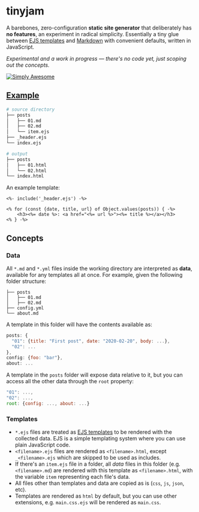 # tinyjam

A barebones, zero-configuration **static site generator** that deliberately has **no features**, an experiment in radical simplicity. Essentially a tiny glue between [EJS templates](https://ejs.co/) and [Markdown](https://spec.commonmark.org/current/) with convenient defaults, written in JavaScript.

_Experimental and a work in progress — there's no code yet, just scoping out the concepts._

[![Simply Awesome](https://img.shields.io/badge/simply-awesome-brightgreen.svg)](https://github.com/mourner/projects)

## [Example](example/)

```bash
# source directory
├── posts
│   ├── 01.md
│   ├── 02.md
│   └── item.ejs
├── _header.ejs
└── index.ejs

# output
├── posts
│   ├── 01.html
│   └── 02.html
└── index.html
```

An example template:

```ejs
<%- include('_header.ejs') -%>

<% for (const {date, title, url} of Object.values(posts)) { -%>
    <h3><%= date %>: <a href="<%= url %>"><%= title %></a></h3>
<% } -%>
```

## Concepts

### Data

All `*.md` and `*.yml` files inside the working directory are interpreted as **data**, available for any templates all at once. For example, given the following folder structure:

```
├── posts
│   ├── 01.md
│   ├── 02.md
├── config.yml
└── about.md
```

A template in this folder will have the contents available as:

```js
posts: {
  "01": {title: "First post", date: "2020-02-20", body: ...},
  "02": ...
},
config: {foo: "bar"},
about: ...
```

A template in the `posts` folder will expose data relative to it, but you can access all the other data through the `root` property:

```js
"01": ...,
"02": ...,
root: {config: ..., about: ...}
```

### Templates

- `*.ejs` files are treated as [EJS templates](https://ejs.co/) to be rendered with the collected data. EJS is a simple templating system where you can use plain JavaScript code.
- `<filename>.ejs` files are rendered as `<filename>.html`, except `_<filename>.ejs` which are skipped to be used as includes.
- If there's an `item.ejs` file in a folder, all _data_ files in this folder (e.g. `<filename>.md`) are rendered with this template as `<filename>.html`, with the variable `item` representing each file's data.
- All files other than templates and data are copied as is (`css`, `js`, `json`, etc).
- Templates are rendered as `html` by default, but you can use other extensions, e.g. `main.css.ejs` will be rendered as `main.css`.
